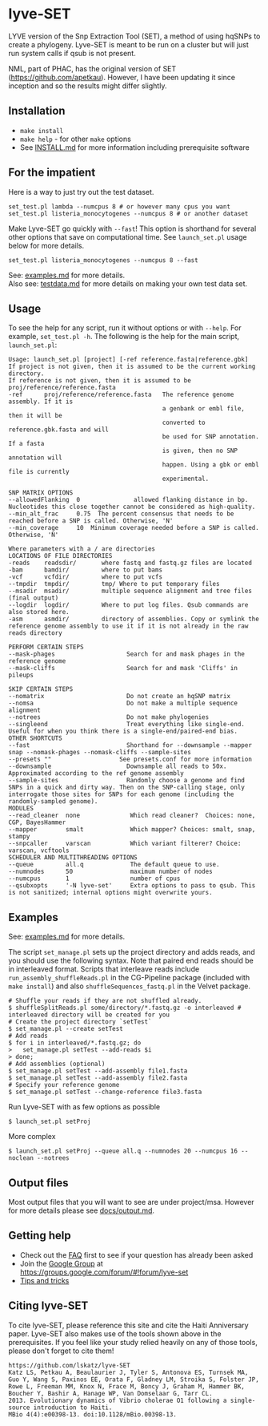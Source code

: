 lyve-SET
========

LYVE version of the Snp Extraction Tool (SET), a method of using hqSNPs to create a phylogeny.  Lyve-SET is meant to be run on a cluster but will just run system calls if qsub is not present.

NML, part of PHAC, has the original version of SET (https://github.com/apetkau).  However, I have been updating it since inception and so the results might differ slightly.

Installation
------------
* `make install`
* `make help` - for other `make` options
* See [INSTALL.md](docs/INSTALL.md) for more information including prerequisite software

For the impatient
-----------------
Here is a way to just try out the test dataset.

    set_test.pl lambda --numcpus 8 # or however many cpus you want
    set_test.pl listeria_monocytogenes --numcpus 8 # or another dataset

Make Lyve-SET go quickly with `--fast`!  This option is shorthand for several other options that save on computational time. See `launch_set.pl` usage below for more details.

    set_test.pl listeria_monocytogenes --numcpus 8 --fast

See: [examples.md](docs/EXAMPLES.md) for more details.  
Also see: [testdata.md](docs/TESTDATA.md) for more details on making your own test data set.

Usage
-----
To see the help for any script, run it without options or with `--help`.  For example, `set_test.pl -h`.  The following is the help for the main script, `launch_set.pl`:

    Usage: launch_set.pl [project] [-ref reference.fasta|reference.gbk]
    If project is not given, then it is assumed to be the current working directory.
    If reference is not given, then it is assumed to be proj/reference/reference.fasta
    -ref      proj/reference/reference.fasta   The reference genome assembly. If it is
                                               a genbank or embl file, then it will be
                                               converted to reference.gbk.fasta and will
                                               be used for SNP annotation. If a fasta
                                               is given, then no SNP annotation will
                                               happen. Using a gbk or embl file is currently
                                               experimental.

    SNP MATRIX OPTIONS
    --allowedFlanking  0               allowed flanking distance in bp. Nucleotides this close together cannot be considered as high-quality.
    --min_alt_frac     0.75  The percent consensus that needs to be reached before a SNP is called. Otherwise, 'N'
    --min_coverage     10  Minimum coverage needed before a SNP is called. Otherwise, 'N'

    Where parameters with a / are directories
    LOCATIONS OF FILE DIRECTORIES
    -reads    readsdir/       where fastq and fastq.gz files are located
    -bam      bamdir/         where to put bams
    -vcf      vcfdir/         where to put vcfs
    --tmpdir  tmpdir/         tmp/ Where to put temporary files
    --msadir  msadir/         multiple sequence alignment and tree files (final output)
    --logdir  logdir/         Where to put log files. Qsub commands are also stored here.
    -asm      asmdir/         directory of assemblies. Copy or symlink the reference genome assembly to use it if it is not already in the raw reads directory

    PERFORM CERTAIN STEPS
    --mask-phages                    Search for and mask phages in the reference genome
    --mask-cliffs                    Search for and mask 'Cliffs' in pileups

    SKIP CERTAIN STEPS
    --nomatrix                       Do not create an hqSNP matrix
    --nomsa                          Do not make a multiple sequence alignment
    --notrees                        Do not make phylogenies
    --singleend                      Treat everything like single-end. Useful for when you think there is a single-end/paired-end bias.
    OTHER SHORTCUTS
    --fast                           Shorthand for --downsample --mapper snap --nomask-phages --nomask-cliffs --sample-sites
    --presets ""                   See presets.conf for more information
    --downsample                     Downsample all reads to 50x. Approximated according to the ref genome assembly
    --sample-sites                   Randomly choose a genome and find SNPs in a quick and dirty way. Then on the SNP-calling stage, only interrogate those sites for SNPs for each genome (including the randomly-sampled genome).
    MODULES
    --read_cleaner  none              Which read cleaner?  Choices: none, CGP, BayesHammer
    --mapper        smalt             Which mapper? Choices: smalt, snap, stampy
    --snpcaller     varscan           Which variant filterer? Choice: varscan, vcftools
    SCHEDULER AND MULTITHREADING OPTIONS
    --queue         all.q             The default queue to use.
    --numnodes      50                maximum number of nodes
    --numcpus       1                 number of cpus
    --qsubxopts     '-N lyve-set'     Extra options to pass to qsub. This is not sanitized; internal options might overwrite yours.

Examples
------

See: [examples.md](docs/EXAMPLES.md) for more details.

The script `set_manage.pl` sets up the project directory and adds reads, and you should use the following syntax. Note that paired end reads should be in interleaved format. Scripts that interleave reads include `run_assembly_shuffleReads.pl` in the CG-Pipeline package (included with `make install`) and also `shuffleSequences_fastq.pl` in the Velvet package.

    # Shuffle your reads if they are not shuffled already.
    $ shuffleSplitReads.pl some/directory/*.fastq.gz -o interleaved # interleaved directory will be created for you
    # Create the project directory `setTest`
    $ set_manage.pl --create setTest
    # Add reads
    $ for i in interleaved/*.fastq.gz; do
    >   set_manage.pl setTest --add-reads $i
    > done;
    # Add assemblies (optional)
    $ set_manage.pl setTest --add-assembly file1.fasta
    $ set_manage.pl setTest --add-assembly file2.fasta
    # Specify your reference genome
    $ set_manage.pl setTest --change-reference file3.fasta


Run Lyve-SET with as few options as possible

    $ launch_set.pl setProj

More complex

    $ launch_set.pl setProj --queue all.q --numnodes 20 --numcpus 16 --noclean --notrees

Output files
------------
Most output files that you will want to see are under project/msa.  However for more details please see [docs/output.md](docs/OUTPUT.md).

Getting help
------------
* Check out the [FAQ](docs/FAQ.md) first to see if your question has already been asked
* Join the [Google Group](https://groups.google.com/forum/#!forum/lyve-set) at https://groups.google.com/forum/#!forum/lyve-set
* [Tips and tricks](docs/TIPS.md)

Citing lyve-SET
-----
To cite lyve-SET, please reference this site and cite the Haiti Anniversary paper. Lyve-SET also makes use of the tools shown above in the prerequisites.  If you feel like your study relied heavily on any of those tools, please don't forget to cite them!

    https://github.com/lskatz/lyve-SET
    Katz LS, Petkau A, Beaulaurier J, Tyler S, Antonova ES, Turnsek MA, Guo Y, Wang S, Paxinos EE, Orata F, Gladney LM, Stroika S, Folster JP, Rowe L, Freeman MM, Knox N, Frace M, Boncy J, Graham M, Hammer BK, Boucher Y, Bashir A, Hanage WP, Van Domselaar G, Tarr CL.
    2013. Evolutionary dynamics of Vibrio cholerae O1 following a single-source introduction to Haiti.
    MBio 4(4):e00398-13. doi:10.1128/mBio.00398-13.
